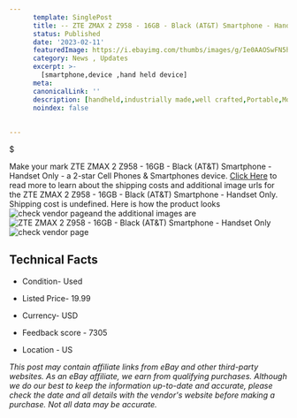 ```yaml
---
      template: SinglePost
      title: -- ZTE ZMAX 2 Z958 - 16GB - Black (AT&T) Smartphone - Handset Only
      status: Published
      date: '2023-02-11'
      featuredImage: https://i.ebayimg.com/thumbs/images/g/Ie0AAOSwFN5hlsWM/s-l225.jpg
      category: News , Updates
      excerpt: >-
        [smartphone,device ,hand held device]
      meta:
      canonicalLink: ''
      description: [handheld,industrially made,well crafted,Portable,Mobile,Compact,Convenient,Lightweight,Maneuverable,Man-portable,Miniature,Carriable,Hand-held,Light,Holdable,Transportable,Mobile device,Pocket-sized,On-the-go,Wireless,Cordless,Compact size,Convenient size, smartphone,device ,hand held device]
      noindex: false
      
        
---
```

$

Make your mark ZTE ZMAX 2 Z958 - 16GB - Black (AT&T) Smartphone - Handset Only - a 2-star Cell Phones & Smartphones device. [Click Here](https://www.ebay.com/itm/133938777639?hash=item1f2f5f8e27%3Ag%3AIe0AAOSwFN5hlsWM&mkevt=1&mkcid=1&mkrid=711-53200-19255-0&campid=%253CePNCampaignId%253E&customid=%253CreferenceId%253E&toolid=10049) to read more to learn about the shipping costs and additional image urls for the ZTE ZMAX 2 Z958 - 16GB - Black (AT&T) Smartphone - Handset Only. Shipping cost is undefined. Here is how the product looks ![check vendor page](https://i.ebayimg.com/thumbs/images/g/Ie0AAOSwFN5hlsWM/s-l225.jpg)and the additional images are![ZTE ZMAX 2 Z958 - 16GB - Black (AT&T) Smartphone - Handset Only](https://i.ebayimg.com/images/g/Ie0AAOSwFN5hlsWM/s-l640.jpg)![check vendor page](https://origin-galleryplus.ebayimg.com/ws/web/133938777639_2_0_1/225x225.jpg,https://origin-galleryplus.ebayimg.com/ws/web/133938777639_3_0_1/225x225.jpg,https://origin-galleryplus.ebayimg.com/ws/web/133938777639_4_0_1/225x225.jpg,https://origin-galleryplus.ebayimg.com/ws/web/133938777639_5_0_1/225x225.jpg,https://origin-galleryplus.ebayimg.com/ws/web/133938777639_6_0_1/225x225.jpg,https://origin-galleryplus.ebayimg.com/ws/web/133938777639_7_0_1/225x225.jpg,https://origin-galleryplus.ebayimg.com/ws/web/133938777639_8_0_1/225x225.jpg)



 ## Technical Facts 



     
      

 - Condition- Used 


      

 - Listed Price- 19.99 


      

 - Currency- USD 


      

 - Feedback score - 7305 


      

 - Location - US 


      
      

 *_This post may contain affiliate links from eBay and other third-party websites. As an eBay affiliate, we earn from qualifying purchases. Although we do our best to keep the information up-to-date and accurate, please check the date and all details with the vendor's website before making a purchase. Not all data may be accurate._*






